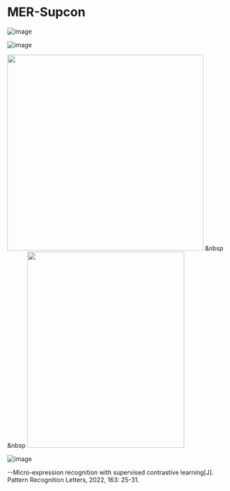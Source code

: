 # MER-Supcon
![image](https://github.com/hahaluluyo/Micro-expression-recognition-with-supervised-contrastive-learning/assets/95153290/21b1fb8d-371e-4d2a-851b-6158422b1282)

![image](https://github.com/hahaluluyo/Micro-expression-recognition-with-supervised-contrastive-learning/assets/95153290/7efe5207-da42-4a2f-b0b8-5a94c0f987d3)

<img src="https://github.com/hahaluluyo/Micro-expression-recognition-with-supervised-contrastive-learning/assets/95153290/4a758da9-713b-410f-b17d-b443bac11daf" width="450" height="450" /> &nbsp &nbsp
<img src="https://github.com/hahaluluyo/Micro-expression-recognition-with-supervised-contrastive-learning/assets/95153290/fe011c0a-89d2-4065-9591-3721fb008ba4" width="360" height="450" /><br/>

![image](https://github.com/hahaluluyo/Micro-expression-recognition-with-supervised-contrastive-learning/assets/95153290/db1fd98b-a851-4a24-8bdc-ee3815fbe3b4)


--Micro-expression recognition with supervised contrastive learning[J]. Pattern Recognition Letters, 2022, 163: 25-31.
